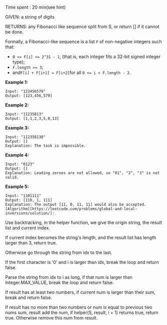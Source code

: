 Time spent : 20 min(see hint)

GIVEN: a string of digits

RETURNS: any Fibonacci like sequence split from S, or return [] if it cannot be done.

Formally, a Fibonacci-like sequence is a list `F` of non-negative integers such that:

- `0 <= F[i] <= 2^31 - 1`, (that is, each integer fits a 32-bit signed integer type);
- `F.length >= 3`;
- and` F[i] + F[i+1] = F[i+2] `for all `0 <= i < F.length - 2`.

 

**Example 1:**

```
Input: "123456579"
Output: [123,456,579]
```

**Example 2:**

```
Input: "11235813"
Output: [1,1,2,3,5,8,13]
```

**Example 3:**

```
Input: "112358130"
Output: []
Explanation: The task is impossible.
```

**Example 4:**

```
Input: "0123"
Output: []
Explanation: Leading zeroes are not allowed, so "01", "2", "3" is not valid.
```

**Example 5:**

```
Input: "1101111"
Output: [110, 1, 111]
Explanation: The output [11, 0, 11, 11] would also be accepted.[Algorithm][https://leetcode.com/problems/global-and-local-inversions/solution/]:
```



Use backtracking, in the helper function, we give the origin string, the result list and current index.

If current index becomes the string's length, and the result list has length larger than 3, return true. 

Otherwise go through the string from idx to the last.

If the first character is '0' and i is larger than idx, break the loop and return false.

Parse the string from idx to i as long, if that num is larger than Integer.MAX_VALUE, break the loop and return false.

If result has at least two numbers, if current num is larger than their sum, break and return false.

If result has no more than two numbers or num is equal to previous two nums sum, result add the num, if helper(S, result, i + 1) returns true, return true. Otherwise remove this num from result.


